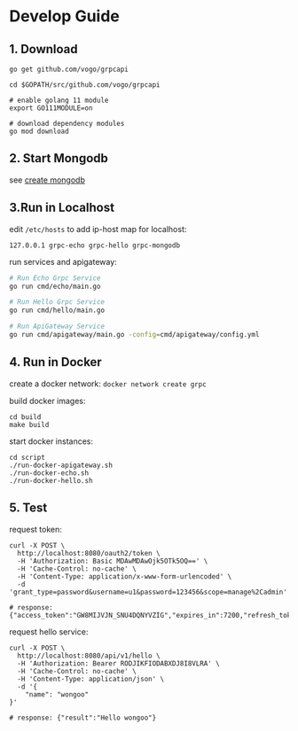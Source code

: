 # Develop Guide

## 1. Download 

```
go get github.com/vogo/grpcapi

cd $GOPATH/src/github.com/vogo/grpcapi

# enable golang 11 module
export GO111MODULE=on

# download dependency modules
go mod download
```

## 2. Start Mongodb

see [create mongodb](create_mongodb.md)

## 3.Run in Localhost 

edit `/etc/hosts` to add ip-host map for localhost:
```
127.0.0.1 grpc-echo grpc-hello grpc-mongodb
```

run services and apigateway:
```bash
# Run Echo Grpc Service
go run cmd/echo/main.go

# Run Hello Grpc Service
go run cmd/hello/main.go

# Run ApiGateway Service
go run cmd/apigateway/main.go -config=cmd/apigateway/config.yml
```
## 4. Run in Docker

create a docker network: `docker network create grpc`

build docker images:
```
cd build
make build
```

start docker instances:
```
cd script
./run-docker-apigateway.sh
./run-docker-echo.sh
./run-docker-hello.sh
```

## 5. Test

request token:
```
curl -X POST \
  http://localhost:8080/oauth2/token \
  -H 'Authorization: Basic MDAwMDAwOjk5OTk5OQ==' \
  -H 'Cache-Control: no-cache' \
  -H 'Content-Type: application/x-www-form-urlencoded' \
  -d 'grant_type=password&username=u1&password=123456&scope=manage%2Cadmin'

# response: {"access_token":"GW8MIJVJN_SNU4DQNYVZIG","expires_in":7200,"refresh_token":"1PO9OUDIU9MLSTCXPNVGKW","scope":"manage,admin","token_type":"Bearer"}

```

request hello service:
```
curl -X POST \
  http://localhost:8080/api/v1/hello \
  -H 'Authorization: Bearer RODJIKFIODABXDJ8I8VLRA' \
  -H 'Cache-Control: no-cache' \
  -H 'Content-Type: application/json' \
  -d '{
	"name": "wongoo"
}'

# response: {"result":"Hello wongoo"}
```

